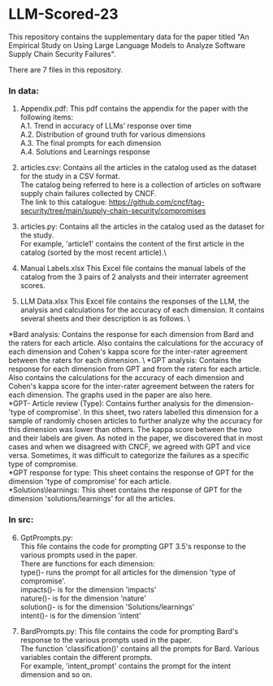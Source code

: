 # LLM-Scored-23

This repository contains the supplementary data for the paper titled "An Empirical Study on Using Large Language Models to Analyze Software Supply Chain Security Failures". 

There are 7 files in this repository. 

### In data:
1. Appendix.pdf: 
This pdf contains the appendix for the paper with the following items: \
  A.1. Trend in accuracy of LLMs’ response over time \
  A.2. Distribution of ground truth for various dimensions \
  A.3. The final prompts for each dimension \
  A.4. Solutions and Learnings response 

2. articles.csv: 
Contains all the articles in the catalog used as the dataset for the study in a CSV format.\
The catalog being referred to here is a collection of articles on software supply chain failures collected by CNCF.\
The link to this catalogue: https://github.com/cncf/tag-security/tree/main/supply-chain-security/compromises

3. articles.py:
Contains all the articles in the catalog used as the dataset for the study.\
For example, 'article1' contains the content of the first article in the catalog (sorted by the most recent article).\

4. Manual Labels.xlsx
This Excel file contains the manual labels of the catalog from the 3 pairs of 2 analysts and their interrater agreement scores.

5. LLM Data.xlsx
This Excel file contains the responses of the LLM, the analysis and calculations for the accuracy of each dimension. It contains several sheets and their description is as follows. \

*Bard analysis: Contains the response for each dimension from Bard and the raters for each article. Also contains the calculations for the accuracy of each dimension and Cohen's kappa score for the inter-rater agreement between the raters for each dimension. \\ 
*GPT analysis:  Contains the response for each dimension from GPT  and from the raters for each article. Also contains the calculations for the accuracy of each dimension and Cohen's kappa score for the inter-rater agreement between the raters for each dimension. The graphs used in the paper are also here. \
*GPT- Article review (Type): Contains further analysis for the dimension- 'type of compromise'. In this sheet, two raters labelled this dimension for a sample of randomly chosen articles to further analyze why the accuracy for this dimension was lower than others. The kappa score between the two and their labels are given. As noted in the paper, we discovered that in most cases and when we disagreed with CNCF, we agreed with GPT and vice versa. Sometimes, it was difficult to categorize the failures as a specific type of compromise. \
*GPT response for type: This sheet contains the response of GPT for the dimension 'type of compromise' for each article. \
*Solutions\learnings: This sheet contains the response of GPT for the dimension 'solutions/learnings' for all the articles. 

### In src:
6. GptPrompts.py:                                                                       
This file contains the code for prompting GPT 3.5's response to the various prompts used in the paper.\
There are functions for each dimension:\
type()- runs the prompt for all articles for the dimension 'type of compromise'. \
impacts()- is for the dimension 'impacts'\
nature()- is for the dimension 'nature'\
solution()- is for the dimension 'Solutions/learnings'\
intent()- is for the dimension 'intent'

7. BardPrompts.py:
This file contains the code for prompting Bard's response to the various prompts used in the paper.\
The function 'classification()' contains all the prompts for Bard. Various variables contain the different prompts.\
For example, 'intent_prompt' contains the prompt for the intent dimension and so on. 
